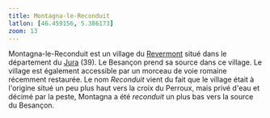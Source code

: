 ```yaml
---
title: Montagna-le-Reconduit
latlon: [46.459156, 5.386173]
zoom: 13
---
```


Montagna-le-Reconduit est un village du [Revermont](/tags/revermont/) situé dans
le département du [Jura](/tags/jura/) (39). Le Besançon prend sa source dans ce
village. Le village est également accessible par un morceau de voie romaine
récemment restaurée. Le nom *Reconduit* vient du fait que le village était à
l'origine situé un peu plus haut vers la croix du Perroux, mais privé d'eau et
décimé par la peste, Montagna a été *reconduit* un plus bas vers la source du
Besançon.
